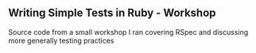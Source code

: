 ## Writing Simple Tests in Ruby - Workshop
Source code from a small workshop I ran covering RSpec and discussing more generally testing practices 
